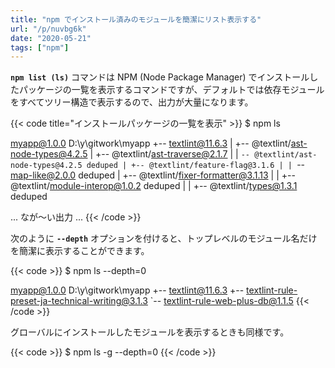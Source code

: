 ```yaml
---
title: "npm でインストール済みのモジュールを簡潔にリスト表示する"
url: "/p/nuvbg6k"
date: "2020-05-21"
tags: ["npm"]
---
```


__`npm list (ls)`__ コマンドは NPM (Node Package Manager) でインストールしたパッケージの一覧を表示するコマンドですが、デフォルトでは依存モジュールをすべてツリー構造で表示するので、出力が大量になります。

{{< code title="インストールパッケージの一覧を表示" >}}
$ npm ls

myapp@1.0.0 D:\y\gitwork\myapp
+-- textlint@11.6.3
| +-- @textlint/ast-node-types@4.2.5
| +-- @textlint/ast-traverse@2.1.7
| | `-- @textlint/ast-node-types@4.2.5 deduped
| +-- @textlint/feature-flag@3.1.6
| | `-- map-like@2.0.0 deduped
| +-- @textlint/fixer-formatter@3.1.13
| | +-- @textlint/module-interop@1.0.2 deduped
| | +-- @textlint/types@1.3.1 deduped

... なが～い出力 ...
{{< /code >}}

次のように __`--depth`__ オプションを付けると、トップレベルのモジュール名だけを簡潔に表示することができます。

{{< code >}}
$ npm ls --depth=0

myapp@1.0.0 D:\y\gitwork\myapp
+-- textlint@11.6.3
+-- textlint-rule-preset-ja-technical-writing@3.1.3
`-- textlint-rule-web-plus-db@1.1.5
{{< /code >}}

グローバルにインストールしたモジュールを表示するときも同様です。

{{< code >}}
$ npm ls -g --depth=0
{{< /code >}}

